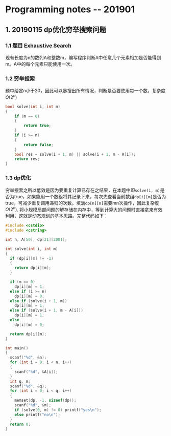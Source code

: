 # Programming notes -- 201901

## 1. 20190115 dp优化穷举搜索问题

### 1.1 题目 [Exhaustive Search](http://judge.u-aizu.ac.jp/onlinejudge/description.jsp?id=ALDS1_5_A)

现有长度为n的数列A和整数m，编写程序判断A中任意几个元素相加是否能得到m。A中的每个元素只能使用一次。

### 1.2 穷举搜索

题中给定n小于20，因此可以暴搜出所有情况，判断是否要使用每一个数，复杂度$O(2^n)$

```c++
bool solve(int i, int m)
{
	if (m == 0)
	{
		return true;
	}
	if (i >= n)
	{
		return false;
	}
	bool res = solve(i + 1, m) || solve(i + 1, m - A[i]);
	return res;
}
```



### 1.3 dp优化

穷举搜索之所以低效是因为要重复计算已存在之结果，在本题中即`solve(i, m)`是否为true，如果能用一个数组将其记录下来，每次先查看当前数组`dp[i][m]`是否为true，可减少重复调用递归的次数。填满`dp[n][m]`需要mn次操作，因此复杂度$O(2^n)$. 将小规模局部问题的解存储在内存中，等到计算大的问题时直接拿来有效利用，这就是动态规划的基本思路。完整代码如下：

```c++
#include <cstdio>
#include <cstring>

int n, A[50], dp[21][2001];

int solve(int i, int m)
{
  if (dp[i][m] != -1)
  {
    return dp[i][m];
  }

  if (m == 0)
    dp[i][m] = 1;
  else if (i >= n)
    dp[i][m] = 0;
  else if (solve(i + 1, m))
    dp[i][m] = 1;
  else if (solve(i + 1, m - A[i]))
    dp[i][m] = 1;
  else
    dp[i][m] = 0;

  return dp[i][m];
}

int main()
{
  scanf("%d", &n);
  for (int i = 0; i < n; i++)
  {
    scanf("%d", &A[i]);
  }
  int q, m;
  scanf("%d", &q);
  for (int i = 0; i < q; i++)
  {
    memset(dp, -1, sizeof(dp));
    scanf("%d", &m);
    if (solve(0, m) != 0) printf("yes\n");
    else printf("no\n");
  }
  return 0;
}

```


